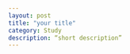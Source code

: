 ```yaml
---
layout: post
title: "your title"
category: Study
description: “short description”
---
```


[May]:    http://may90.github.io  "May"


